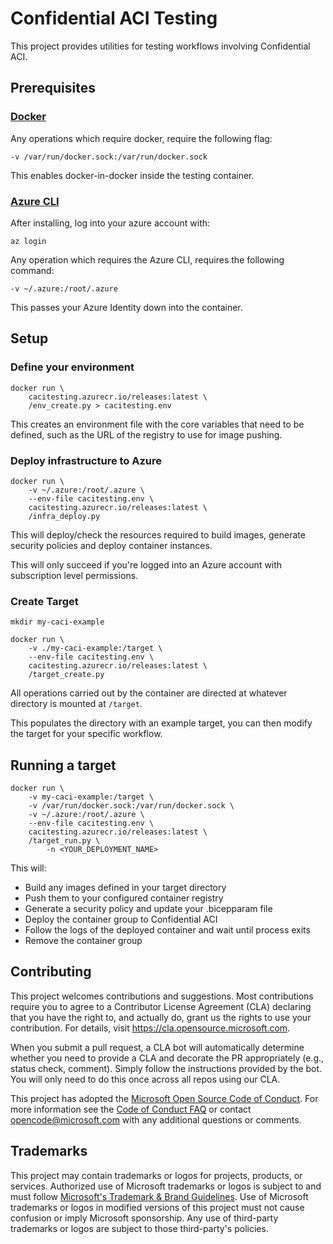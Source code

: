 # Confidential ACI Testing

This project provides utilities for testing workflows involving Confidential ACI.

## Prerequisites

### [Docker](https://docs.docker.com/get-docker/) 

Any operations which require docker, require the following flag:
```
-v /var/run/docker.sock:/var/run/docker.sock
```
This enables docker-in-docker inside the testing container.

### [Azure CLI](https://learn.microsoft.com/en-us/cli/azure/install-azure-cli)

After installing, log into your azure account with:
```
az login
```

Any operation which requires the Azure CLI, requires the following command:
```
-v ~/.azure:/root/.azure
```

This passes your Azure Identity down into the container.

## Setup

### Define your environment
```
docker run \
    cacitesting.azurecr.io/releases:latest \
    /env_create.py > cacitesting.env
```
This creates an environment file with the core variables that need to be defined, such as the URL of the registry to use for image pushing.

### Deploy infrastructure to Azure
```
docker run \
    -v ~/.azure:/root/.azure \
    --env-file cacitesting.env \
    cacitesting.azurecr.io/releases:latest \
    /infra_deploy.py
```
This will deploy/check the resources required to build images, generate security policies and deploy container instances.

This will only succeed if you're logged into an Azure account with subscription level permissions.

### Create Target
```
mkdir my-caci-example

docker run \
    -v ./my-caci-example:/target \
    --env-file cacitesting.env \
    cacitesting.azurecr.io/releases:latest \
    /target_create.py
```

All operations carried out by the container are directed at whatever directory is mounted at `/target`. 

This populates the directory with an example target, you can then modify the target for your specific workflow.

## Running a target

```
docker run \
    -v my-caci-example:/target \
    -v /var/run/docker.sock:/var/run/docker.sock \
    -v ~/.azure:/root/.azure \
    --env-file cacitesting.env \
    cacitesting.azurecr.io/releases:latest \
    /target_run.py \
        -n <YOUR_DEPLOYMENT_NAME>
```
This will: 
- Build any images defined in your target directory
- Push them to your configured container registry
- Generate a security policy and update your .bicepparam file
- Deploy the container group to Confidential ACI
- Follow the logs of the deployed container and wait until process exits
- Remove the container group

## Contributing

This project welcomes contributions and suggestions.  Most contributions require you to agree to a
Contributor License Agreement (CLA) declaring that you have the right to, and actually do, grant us
the rights to use your contribution. For details, visit https://cla.opensource.microsoft.com.

When you submit a pull request, a CLA bot will automatically determine whether you need to provide
a CLA and decorate the PR appropriately (e.g., status check, comment). Simply follow the instructions
provided by the bot. You will only need to do this once across all repos using our CLA.

This project has adopted the [Microsoft Open Source Code of Conduct](https://opensource.microsoft.com/codeofconduct/).
For more information see the [Code of Conduct FAQ](https://opensource.microsoft.com/codeofconduct/faq/) or
contact [opencode@microsoft.com](mailto:opencode@microsoft.com) with any additional questions or comments.

## Trademarks

This project may contain trademarks or logos for projects, products, or services. Authorized use of Microsoft 
trademarks or logos is subject to and must follow 
[Microsoft's Trademark & Brand Guidelines](https://www.microsoft.com/en-us/legal/intellectualproperty/trademarks/usage/general).
Use of Microsoft trademarks or logos in modified versions of this project must not cause confusion or imply Microsoft sponsorship.
Any use of third-party trademarks or logos are subject to those third-party's policies.

